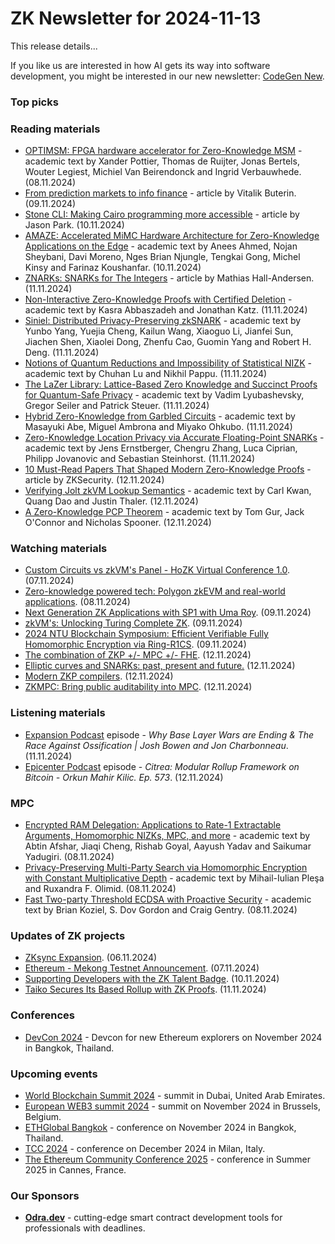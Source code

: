 # ZK Newsletter for 2024-11-13
This release details...

If you like us are interested in how AI gets its way into software development, you might be interested in our new newsletter: [CodeGen New](https://codegen.substack.com/p/codegen-news-for-2024-10-28). 

### Top picks

### Reading materials 
* [OPTIMSM: FPGA hardware accelerator for Zero-Knowledge MSM](https://eprint.iacr.org/2024/1827.pdf) - academic text by Xander Pottier, Thomas de Ruijter, Jonas Bertels, Wouter Legiest, Michiel Van Beirendonck and Ingrid Verbauwhede. (08.11.2024)
* [From prediction markets to info finance](https://vitalik.eth.limo/general/2024/11/09/infofinance.html) - article by Vitalik Buterin. (09.11.2024)
* [Stone CLI: Making Cairo programming more accessible](https://www.zksecurity.xyz/blog/posts/stone-cli/) - article by Jason Park. (10.11.2024)
* [AMAZE: Accelerated MiMC Hardware Architecture for Zero-Knowledge Applications on the Edge](https://arxiv.org/pdf/2411.06350) - academic text by Anees Ahmed, Nojan Sheybani, Davi Moreno, Nges Brian Njungle, Tengkai Gong, Michel Kinsy and Farinaz Koushanfar. (10.11.2024)
* [ZNARKs: SNARKs for The Integers](https://www.zksecurity.xyz/blog/posts/znarks/) - article by Mathias Hall-Andersen. (11.11.2024)
* [Non-Interactive Zero-Knowledge Proofs with Certified Deletion](https://eprint.iacr.org/2024/1848.pdf) - academic text by Kasra Abbaszadeh and Jonathan Katz. (11.11.2024)
* [Siniel: Distributed Privacy-Preserving zkSNARK](https://eprint.iacr.org/2024/1803.pdf) - academic text by Yunbo Yang, Yuejia Cheng, Kailun Wang, Xiaoguo Li, Jianfei Sun, Jiachen Shen, Xiaolei Dong, Zhenfu Cao, Guomin Yang and Robert H. Deng. (11.11.2024)
* [Notions of Quantum Reductions and Impossibility of Statistical NIZK](https://eprint.iacr.org/2024/1847.pdf) - academic text by Chuhan Lu and Nikhil Pappu. (11.11.2024)
* [The LaZer Library: Lattice-Based Zero Knowledge and Succinct Proofs for Quantum-Safe Privacy](https://eprint.iacr.org/2024/1846.pdf) - academic text by Vadim Lyubashevsky, Gregor Seiler and Patrick Steuer. (11.11.2024)
* [Hybrid Zero-Knowledge from Garbled Circuits](https://eprint.iacr.org/2024/1835.pdf) - academic text by Masayuki Abe, Miguel Ambrona and Miyako Ohkubo. (11.11.2024)
* [Zero-Knowledge Location Privacy via Accurate Floating-Point SNARKs](https://eprint.iacr.org/2024/1842.pdf) - academic text by Jens Ernstberger, Chengru Zhang, Luca Ciprian, Philipp Jovanovic and Sebastian Steinhorst. (11.11.2024)
* [10 Must-Read Papers That Shaped Modern Zero-Knowledge Proofs](https://www.zksecurity.xyz/blog/posts/ten-zk-papers/) - article by ZKSecurity. (12.11.2024)
* [Verifying Jolt zkVM Lookup Semantics](https://eprint.iacr.org/2024/1841.pdf) - academic text by Carl Kwan, Quang Dao and Justin Thaler. (12.11.2024)
* [A Zero-Knowledge PCP Theorem](https://arxiv.org/pdf/2411.07972) - academic text by Tom Gur, Jack O'Connor and Nicholas Spooner. (12.11.2024)

### Watching materials
* [Custom Circuits vs zkVM's Panel - HoZK Virtual Conference 1.0](https://www.youtube.com/watch?v=YMTPl9tTP5s). (07.11.2024)
* [Zero-knowledge powered tech: Polygon zkEVM and real-world applications](https://www.youtube.com/watch?v=LoGmyZA_l78). (08.11.2024)
* [Next Generation ZK Applications with SP1 with Uma Roy](https://www.youtube.com/watch?v=hR9FF-M1NMA). (09.11.2024)
* [zkVM's: Unlocking Turing Complete ZK](https://www.youtube.com/watch?v=2ETj5RkP2fQ). (09.11.2024)
* [2024 NTU Blockchain Symposium: Efficient Verifiable Fully Homomorphic Encryption via Ring-R1CS](https://www.youtube.com/watch?v=N6hiHGkV_QY). (09.11.2024)
* [The combination of ZKP +/- MPC +/- FHE](https://www.youtube.com/watch?v=Tq7CVqDE_P4). (12.11.2024)
* [Elliptic curves and SNARKs: past, present and future.](https://www.youtube.com/watch?v=O0-GOTEUQyY) (12.11.2024)
* [Modern ZKP compilers](https://www.youtube.com/watch?v=JX9YtcG_EHk). (12.11.2024)
* [ZKMPC: Bring public auditability into MPC](https://www.youtube.com/watch?v=aWQ8zzi1EAQ). (12.11.2024)
 
### Listening materials
* [Expansion Podcast](https://www.youtube.com/watch?v=l2HRMHwP6CM) episode - *Why Base Layer Wars are Ending & The Race Against Ossification | Josh Bowen and Jon Charbonneau*. (11.11.2024)
* [Epicenter Podcast](https://www.youtube.com/watch?v=6Ww-JSgPprA) episode - *Citrea: Modular Rollup Framework on Bitcoin - Orkun Mahir Kilic. Ep. 573*. (12.11.2024)
 
### MPC
* [Encrypted RAM Delegation: Applications to Rate-1 Extractable Arguments, Homomorphic NIZKs, MPC, and more](https://eprint.iacr.org/2024/1806.pdf) - academic text by Abtin Afshar, Jiaqi Cheng, Rishab Goyal, Aayush Yadav and Saikumar Yadugiri. (08.11.2024)
* [Privacy-Preserving Multi-Party Search via Homomorphic Encryption with Constant Multiplicative Depth](https://eprint.iacr.org/2024/1800.pdf) - academic text by Mihail-Iulian Pleşa and Ruxandra F. Olimid. (08.11.2024)
* [Fast Two-party Threshold ECDSA with Proactive Security](https://eprint.iacr.org/2024/1831.pdf) - academic text by Brian Koziel, S. Dov Gordon and Craig Gentry. (08.11.2024)
 
### Updates of ZK projects
* [ZKsync Expansion](https://medium.com/hyperlane/zksync-expansion-5f270ffb95af). (06.11.2024)
* [Ethereum - Mekong Testnet Announcement](https://blog.ethereum.org/2024/11/07/introducing-mekong-testnet). (07.11.2024)
* [Supporting Developers with the ZK Talent Badge](https://scroll.io/blog/supporting-developers-with-the-zk-talent-badge). (10.11.2024)
* [Taiko Secures Its Based Rollup with ZK Proofs](https://taiko.mirror.xyz/4c6VNhjKLHOMaNKRryyKHkiHcWx7caRax_mC0jTr-sY). (11.11.2024)
 
### Conferences
* [DevCon 2024](https://devcon.org/) - Devcon for new Ethereum explorers on November 2024 in Bangkok, Thailand.

### Upcoming events
* [World Blockchain Summit 2024](https://worldblockchainsummit.com/dxb-oct-24/) - summit in Dubai, United Arab Emirates.
* [European WEB3 summit 2024](https://www.web3eurosummit.eu/) - summit on November 2024 in Brussels, Belgium.
* [ETHGlobal Bangkok](https://ethglobal.com/events/bangkok) - conference on November 2024 in Bangkok, Thailand. 
* [TCC 2024](https://tcc.iacr.org/2024/) - conference on December 2024 in Milan, Italy.
* [The Ethereum Community Conference 2025](https://ethcc.io/) - conference in Summer 2025 in Cannes, France.

### Our Sponsors
* **[Odra.dev](https://odra.dev)** - cutting-edge smart contract development tools for professionals with deadlines.
